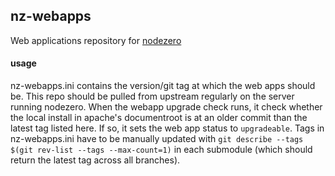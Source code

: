 ## nz-webapps
Web applications repository for [nodezero](https://github.com/nodiscc/nodezero)

#### usage
nz-webapps.ini contains the version/git tag at which the web apps should be.
This repo should be pulled from upstream regularly on the server running nodezero.
When the webapp upgrade check runs, it check whether the local install in apache's documentroot is at an older commit than the latest tag listed here.
If so, it sets the web app status to `upgradeable`.
Tags in nz-webapps.ini have to be manually updated with `git describe --tags $(git rev-list --tags --max-count=1)` in each submodule (which should return the latest tag across all branches).